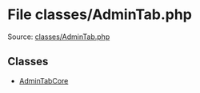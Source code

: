 File classes/AdminTab.php
=========

Source: [classes/AdminTab.php](https://github.com/PrestaShop/PrestaShop/blob/1.6.1.3/classes/AdminTab.php)


Classes
-------

* [AdminTabCore](class.AdminTabCore.md)

